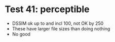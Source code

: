 # Test 41: perceptible

* DSSIM ok up to and incl 100, not OK by 250
* These have larger file sizes than doing nothing
* No good
